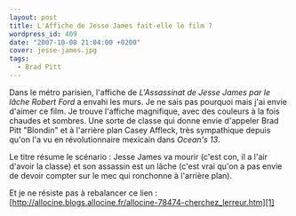 ```yaml
---
layout: post
title: L'Affiche de Jesse James fait-elle le film ?
wordpress_id: 409
date: "2007-10-08 21:04:00 +0200"
cover: jesse-james.jpg
tags:
  - Brad Pitt
---
```


Dans le métro parisien, l'affiche de _L'Assassinat de Jesse James par le lâche
Robert Ford_ a envahi les murs. Je ne sais pas pourquoi mais j'ai envie d'aimer
ce film. Je trouve l'affiche magnifique, avec des couleurs à la fois chaudes et
sombres. Une sorte de classe qui donne envie d'appeler Brad Pitt "Blondin" et à
l'arrière plan Casey Affleck, très sympathique depuis qu'on l'a vu en
révolutionnaire mexicain dans _Ocean's 13_.

Le titre résume le scénario : Jesse James va mourir (c'est con, il a l'air
d'avoir la classe) et son assassin est un lâche (c'est vrai qu'on a pas envie de
devoir compter sur le mec qui ronchonne à l'arrière plan).

Et je ne résiste pas à rebalancer ce lien :
[http://allocine.blogs.allocine.fr/allocine-78474-cherchez_lerreur.htm][1]

[1]: http://allocine.blogs.allocine.fr/allocine-78474-cherchez_lerreur.htm
